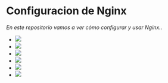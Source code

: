 # Configuracion de Nginx

_En este repositorio vamos a ver cómo configurar y usar Nginx.._

- [![](https://img.shields.io/badge/Introducción-8A2BE2)](https://github.com/HoracioGG/nginx/blob/main/Introduccion.md)
- [![](https://img.shields.io/badge/Comparativa%20con%20Apache-8A2BE2)](https://github.com/HoracioGG/nginx/blob/main/ComparativaConApache.md)
- [![](https://img.shields.io/badge/Esquema%20de%20red-8A2BE2)](https://github.com/HoracioGG/nginx/blob/main/EsquemaDeRed.md)
- [![](https://img.shields.io/badge/Instalación-8A2BE2)](https://github.com/HoracioGG/nginx/blob/main/Instalaci%C3%B3n.md)
- [![](https://img.shields.io/badge/Casos%20prácticos-8A2BE2)](https://github.com/HoracioGG/nginx/blob/main/CasosPr%C3%A1cticos.md)
- [![](https://img.shields.io/badge/Cloncusion%20y%20Referencias-8A2BE2)](https://github.com/HoracioGG/nginx/blob/main/Conclusi%C3%B3nYReferencias.md)


